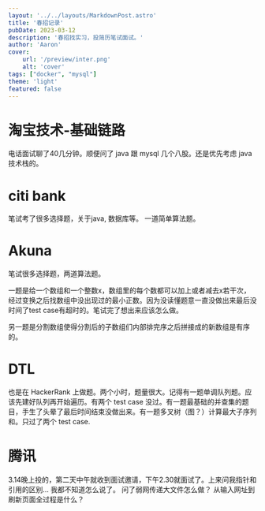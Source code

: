 ```yaml
---
layout: '../../layouts/MarkdownPost.astro'
title: '春招记录'
pubDate: 2023-03-12
description: '春招找实习，投简历笔试面试。'
author: 'Aaron'
cover:
    url: '/preview/inter.png'
    alt: 'cover'
tags: ["docker", "mysql"]
theme: 'light'
featured: false
---
```

# 淘宝技术-基础链路

电话面试聊了40几分钟。顺便问了 java 跟 mysql 几个八股。还是优先考虑 java 技术栈的。

# citi bank 

笔试考了很多选择题，关于java, 数据库等。
一道简单算法题。

# Akuna

笔试很多选择题，两道算法题。

一题是给一个数组和一个整数x，数组里的每个数都可以加上或者减去x若干次，经过变换之后找数组中没出现过的最小正数。因为没读懂题意一直没做出来最后没时间了test case有超时的。笔试完了想出来应该怎么做。

另一题是分割数组使得分割后的子数组们内部排完序之后拼接成的新数组是有序的。

# DTL

也是在 HackerRank 上做题。两个小时，题量很大。记得有一题单调队列题。应该先建好队列再开始遍历。有两个 test case 没过。有一题最基础的并查集的题目，手生了头晕了最后时间结束没做出来。有一题多叉树（图？）计算最大子序列和。只过了两个 test case.

# 腾讯

3.14晚上投的，第二天中午就收到面试邀请，下午2.30就面试了。上来问我指针和引用的区别... 我都不知道怎么说了。 问了弱网传递大文件怎么做？ 从输入网址到刷新页面全过程是什么？
